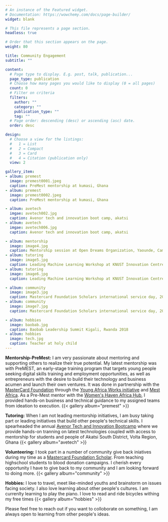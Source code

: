 ```yaml
---
# An instance of the Featured widget.
# Documentation: https://wowchemy.com/docs/page-builder/
widget: blank

# This file represents a page section.
headless: true

# Order that this section appears on the page.
weight: 80

title: Community Engagement
subtitle: ""

content:
  # Page type to display. E.g. post, talk, publication...
  page_type: publication
  # Choose how many pages you would like to display (0 = all pages)
  count: 0
  # Filter on criteria
  filters:
    author: ""
    category: ""
    publication_type: ""
    tag: ""
  # Page order: descending (desc) or ascending (asc) date.
  order: desc

design:
  # Choose a view for the listings:
  #   1 = List
  #   2 = Compact
  #   3 = Card
  #   4 = Citation (publication only)
  view: 2

gallery_item:
- album: premest
  image: premest0001.jpeg
  caption: PreMest mentorship at kumasi, Ghana
- album: premest
  image: premest0002.jpeg
  caption: PreMest mentorship at kumasi, Ghana

- album: avetech
  imgae: avetech002.jpg
  caption: Avenor tech and innovation boot camp, akatsi
- album: avetech
  imgae: avetech006.jpg
  caption: Avenor tech and innovation boot camp, akatsi

- album: mentorship
  image: image4.jpg
  caption: Mentorship session at Open Dreams Organization, Yaounde, Cameroon
- album: tutoring
  image: image5.jpg
  caption: Leading Machine Learning Workshop at KNUST Innovation Centre, 2019
- album: tutoring
  image: image6.jpg
  caption: Leading Machine Learning Workshop at KNUST Innovation Centre, 2019

- album: community
  image: image3.jpg
  caption: Mastercard Foundation Scholars international service day, 2017
- album: community
  image: image7.jpg
  caption: Mastercard Foundation Scholars international service day, 2019

- album: hobbies
  image: baobab.jpg
  caption: Baobab Leadership Summit Kigali, Rwanda 2018
- album: hobbies
  image: tech.jpg
  caption: Teacher at holy child
---
```

**Mentorship-PreMest:** I am very passionate about mentoring and supporting others to realize their true potential. My latest mentorship was with PreMEST, an early-stage training program that targets young people seeking digital skills training and employment opportunities, as well as entrepreneurs with the desire to build their technology and business acumen and launch their own ventures. It was done in partnership with the [MasterCard Foundation](https://mastercardfdn.org) through the [Young Africa Works initiative](https://mastercardfdn.org/research/young-africa-works/) and [Mest Africa](https://meltwater.org/).
As a Pre-Mest mentor with the [Women's Haven Africa Hub](https://womenshavenafrica.com/), I provided hands-on business and technical guidance to my assigned teams from ideation to execution.
{{< gallery album="premest" >}}

**Tutoring:** When I am not leading mentorship initiatives, I am busy taking part or leading initiatives that build other people's technical skills. I spearheaded the annual [Avenor Tech and Innovation Bootcamp]() where we provide hands-on tranning on latest technologies coupled with access to mentorship for students and people of Akatsi South District, Volta Region, Ghana
{{< gallery album="avetech" >}}

**Volunteering:** I took part in a number of community give back iniatives during my time as a [Mastercard Foundation Scholar](https://mastercardfdn.org/all/scholars/). From teaching highschool students to blood donation campaigns. I cherish every opportunity I have to give back to my community and I am looking forward to doing more.
{{< gallery album="community" >}} 

**Hobbies:** I love to travel, meet like-minded youths and brainstorm on issues facing society. I also love learning about other people's cultures. I am currenlty learning to play the piano. I love to read and ride bicycles withing my free times
{{< gallery album="hobbies" >}} 

Please feel free to reach out if you want to colloborate on something, I am always open to learning from other people's ideas.  
